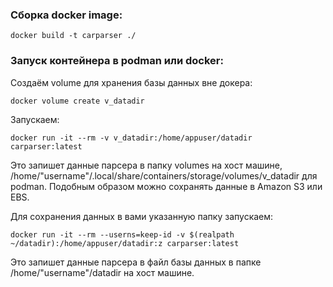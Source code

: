 ### Cборка docker image:

    docker build -t carparser ./

### Запуск контейнера в podman или docker:
Создаём volume для хранения базы данных вне докера:

    docker volume create v_datadir
Запускаем:

    docker run -it --rm -v v_datadir:/home/appuser/datadir carparser:latest

Это запишет данные парсера в папку volumes на хост машине,
 /home/"username"/.local/share/containers/storage/volumes/v_datadir для podman.
Подобным образом можно сохранять данные в Amazon S3 или EBS.

Для сохранения данных в вами указанную папку запускаем:
    
    docker run -it --rm --userns=keep-id -v $(realpath ~/datadir):/home/appuser/datadir:z carparser:latest

Это запишет данные парсера в файл базы данных в папке /home/"username"/datadir 
на хост машине.